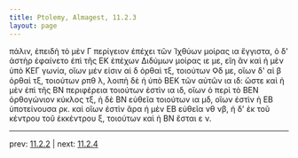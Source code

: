 ```yaml
---
title: Ptolemy, Almagest, 11.2.3
layout: page
---
```


πάλιν, ἐπειδὴ τὸ μὲν Γ περίγειον ἐπέχει τῶν Ἰχθύων μοίρας ια ἔγγιστα, ὁ δ' ἀστὴρ ἐφαίνετο ἐπὶ τῆς ΕΚ ἐπέχων Διδύμων μοίρας ιε με, εἴη ἂν καὶ ἡ μὲν ὑπὸ ΚΕΓ γωνία, οἵων μέν εἰσιν αἱ δ ὀρθαὶ τξ, τοιούτων Ϙδ με, οἵων δ' αἱ β ὀρθαὶ τξ, τοιούτων ρπθ λ, λοιπὴ δὲ ἡ ὑπὸ ΒΕΚ τῶν αὐτῶν ια ιδ: ὥστε καὶ ἡ μὲν ἐπὶ τῆς ΒΝ περιφέρεια τοιούτων ἐστὶν ια ιδ, οἵων ὁ περὶ τὸ ΒΕΝ ὀρθογώνιον κύκλος τξ, ἡ δὲ ΒΝ εὐθεῖα τοιούτων ια μδ, οἵων ἐστὶν ἡ ΕΒ ὑποτείνουσα ρκ. καὶ οἵων ἐστὶν ἄρα ἡ μὲν ΕΒ εὐθεῖα νθ νβ, ἡ δ' ἐκ τοῦ κέντρου τοῦ ἐκκέντρου ξ, τοιούτων καὶ ἡ ΒΝ ἔσται ε ν. 

---

prev: [11.2.2](../11.2.2/) | next: [11.2.4](../11.2.4/)

